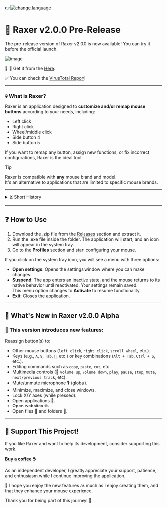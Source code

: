 👉[![change language](https://img.shields.io/badge/leer_en:-español-yellow)](https://github.com/BracoZS/Raxer/blob/main/Readme.ES.md)
# 🚀 Raxer v2.0.0 Pre-Release

The pre-release version of Raxer v2.0.0 is now available! You can try it before the official launch.

![image](https://github.com/user-attachments/assets/450d917e-5aba-48a4-80f3-e56b97971588)


🔹 💾 Get it from the [Here](https://github.com/BracoZS/Raxer/releases).

✅ You can check the [VirusTotal Report](https://www.virustotal.com/gui/file/728427eb4c8d463555b387015a56e389f541b3af310cc49605ba921626816b14)!

---

### 💀 What is Raxer?
Raxer is an application designed to **customize and/or remap mouse buttons** according to your needs, including:
- Left click
- Right click
- Wheel/middle click
- Side button 4 
- Side button 5

If you want to remap any button, assign new functions, or fix incorrect configurations, Raxer is the ideal tool.

>[!Tip]
>Raxer is compatible with **any** mouse brand and model.  
>It's an alternative to applications that are limited to specific mouse brands.

---

<details>
<summary>⏳ Short History</summary>
I made this application to solve a problem I had 😅: fixing my mouse side buttons because they came incorrectly configured from the factory (reversed).  
Now, it has evolved to customize many more mice out there!
</details>

---

## ❓ How to Use
1. Download the .zip file from the [Releases](https://github.com/BracoZS/Raxer/releases) section and extract it.  
2. Run the .exe file inside the folder. The application will start, and an icon will appear in the system tray.
3. Go to the **Profiles** section and start configuring your mouse.

If you click on the system tray icon, you will see a menu with three options:
   - **Open settings**: Opens the settings window where you can make changes.
   - **Suspend**: The app enters an inactive state, and the mouse returns to its native behavior until reactivated. Your settings remain saved.  
     This menu option changes to **Activate** to resume functionality.
   - **Exit**: Closes the application.

---

## 🚀 What's New in Raxer v2.0.0 Alpha

### 🌟 This version introduces new features:
Reassign button(s) to:
- Other mouse buttons (`left click`, `right click`, `scroll wheel`, etc.).
- Keys (e.g., `A`, `9`, `Tab`, `🔼`, etc.) or key combinations (`Alt + Tab`, `Ctrl + S`, etc.).
- Editing commands such as `copy`, `paste`, `cut`, etc.
- Multimedia controls (📢 `volume up`, `volume down`, `play`, `pause`, `stop`, `mute`, `next/previous track`, etc).
- Mute/unmute microphone 🎙️ (global).
- Minimize, maximize, and close windows.
- Lock X/Y axes (while pressed).
- Open applications 🎴.
- Open websites 🌐.
- Open files 📄 and folders 📂.

---

## 💚 Support This Project!
If you like Raxer and want to help its development, consider supporting this work.

**[Buy a coffee ☕](https://ko-fi.com/A0A4G6LKI)**

As an independent developer, I greatly appreciate your support, patience, and enthusiasm while I continue improving the application.

🚀 I hope you enjoy the new features as much as I enjoy creating them, and that they enhance your mouse experience.

Thank you for being part of this journey! 🚀
